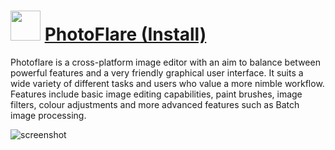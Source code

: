﻿# <img src="https://cdn.jsdelivr.net/gh/chtof/chocolatey-packages/automatic/photoflare/photoflare.png" width="48" height="48"/> [PhotoFlare (Install)](https://chocolatey.org/packages/photoflare)

Photoflare is a cross-platform image editor with an aim to balance between powerful features and a very friendly graphical user interface. It suits a wide variety of different tasks and users who value a more nimble workflow. Features include basic image editing capabilities, paint brushes, image filters, colour adjustments and more advanced features such as Batch image processing.

![screenshot](https://cdn.jsdelivr.net/gh/chtof/chocolatey-packages/automatic/photoflare/screenshot.png)
